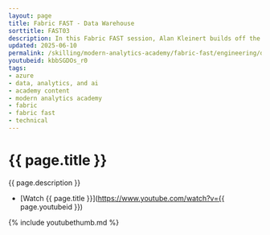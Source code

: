 ```yaml
---
layout: page
title: Fabric FAST - Data Warehouse
sorttitle: FAST03
description: In this Fabric FAST session, Alan Kleinert builds off the previous introductory session and dives a bit deeper in the Data Warehouse capabilities with Fabric. Alan provides an overview of main features, what may be new to those migrating from Synapse, and includes a hands-on demo of getting started.
updated: 2025-06-10
permalink: /skilling/modern-analytics-academy/fabric-fast/engineering/dw
youtubeid: kbbSGDOs_r0
tags: 
- azure
- data, analytics, and ai
- academy content
- modern analytics academy
- fabric
- fabric fast
- technical
---
```


# {{ page.title }}

{{ page.description }}

* [Watch {{ page.title }}](https://www.youtube.com/watch?v={{ page.youtubeid }})

{% include youtubethumb.md %}
